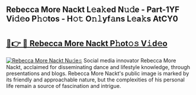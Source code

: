 ## Rebecca More Nackt L𝚎a𝚔ed N𝚞𝚍e - Part-1YF Vi𝚍𝚎o P𝚑𝚘tos - H𝚘𝚝 O𝚗𝚕yf𝚊ns L𝚎a𝚔s AtCY0

# <h2><a href="http://kf989l.oniu.top/?m=Rebecca+More+Nackt">🔗👉 🔴 Rebecca More Nackt P𝚑ot𝚘𝚜 V𝚒d𝚎o</a></h2>

[![Rebecca More Nackt Nu𝚍e𝚜](https://i.imgur.com/0qMVB7G.gif)](http://kf989l.oniu.top/?m=Rebecca+More+Nackt)
Social media innovator Rebecca More Nackt, acclaimed for disseminating dance and lifestyle knowledge, through presentations and blogs. Rebecca More Nackt's public image is marked by its friendly and approachable nature, but the complexities of his personal life remain a source of fascination and intrigue.  
